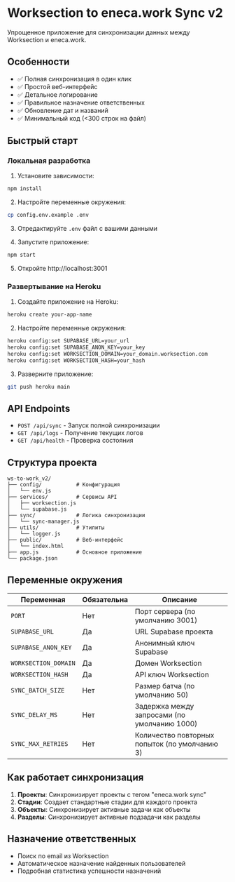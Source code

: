 # Worksection to eneca.work Sync v2

Упрощенное приложение для синхронизации данных между Worksection и eneca.work.

## Особенности

- ✅ Полная синхронизация в один клик
- ✅ Простой веб-интерфейс
- ✅ Детальное логирование
- ✅ Правильное назначение ответственных
- ✅ Обновление дат и названий
- ✅ Минимальный код (<300 строк на файл)

## Быстрый старт

### Локальная разработка

1. Установите зависимости:
```bash
npm install
```

2. Настройте переменные окружения:
```bash
cp config.env.example .env
```

3. Отредактируйте `.env` файл с вашими данными

4. Запустите приложение:
```bash
npm start
```

5. Откройте http://localhost:3001

### Развертывание на Heroku

1. Создайте приложение на Heroku:
```bash
heroku create your-app-name
```

2. Настройте переменные окружения:
```bash
heroku config:set SUPABASE_URL=your_url
heroku config:set SUPABASE_ANON_KEY=your_key
heroku config:set WORKSECTION_DOMAIN=your_domain.worksection.com
heroku config:set WORKSECTION_HASH=your_hash
```

3. Разверните приложение:
```bash
git push heroku main
```

## API Endpoints

- `POST /api/sync` - Запуск полной синхронизации
- `GET /api/logs` - Получение текущих логов
- `GET /api/health` - Проверка состояния

## Структура проекта

```
ws-to-work_v2/
├── config/           # Конфигурация
│   └── env.js
├── services/         # Сервисы API
│   ├── worksection.js
│   └── supabase.js
├── sync/             # Логика синхронизации
│   └── sync-manager.js
├── utils/            # Утилиты
│   └── logger.js
├── public/           # Веб-интерфейс
│   └── index.html
├── app.js            # Основное приложение
└── package.json
```

## Переменные окружения

| Переменная | Обязательна | Описание |
|------------|-------------|----------|
| `PORT` | Нет | Порт сервера (по умолчанию 3001) |
| `SUPABASE_URL` | Да | URL Supabase проекта |
| `SUPABASE_ANON_KEY` | Да | Анонимный ключ Supabase |
| `WORKSECTION_DOMAIN` | Да | Домен Worksection |
| `WORKSECTION_HASH` | Да | API ключ Worksection |
| `SYNC_BATCH_SIZE` | Нет | Размер батча (по умолчанию 50) |
| `SYNC_DELAY_MS` | Нет | Задержка между запросами (по умолчанию 1000) |
| `SYNC_MAX_RETRIES` | Нет | Количество повторных попыток (по умолчанию 3) |

## Как работает синхронизация

1. **Проекты**: Синхронизирует проекты с тегом "eneca.work sync"
2. **Стадии**: Создает стандартные стадии для каждого проекта
3. **Объекты**: Синхронизирует активные задачи как объекты
4. **Разделы**: Синхронизирует активные подзадачи как разделы

## Назначение ответственных

- Поиск по email из Worksection
- Автоматическое назначение найденных пользователей
- Подробная статистика успешности назначений 